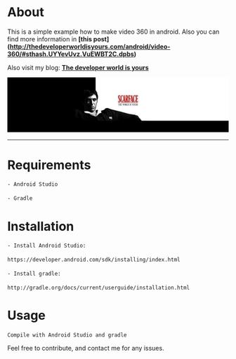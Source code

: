 # About
  This is a simple example how to make video 360 in android. 
  Also you can find more information in **[this post] (http://thedeveloperworldisyours.com/android/video-360/#sthash.UYYevUvz.VuEWBT2C.dpbs)**
  
  Also visit my blog: **[The developer world is yours](http://thedeveloperworldisyours.com/)**
  
<a href="http://thedeveloperworldisyours.com/">
  <img alt="The developer world is yours" src="https://github.com/CabezasGonzalezJavier/AddTextViewButton/blob/master/TheDeveloperWordIsYours.png" />
</a>
  
---------
# Requirements

    - Android Studio

    - Gradle


# Installation

    - Install Android Studio:

    https://developer.android.com/sdk/installing/index.html

    - Install gradle:

    http://gradle.org/docs/current/userguide/installation.html

# Usage
    Compile with Android Studio and gradle


Feel free to contribute, and contact me for any issues.
